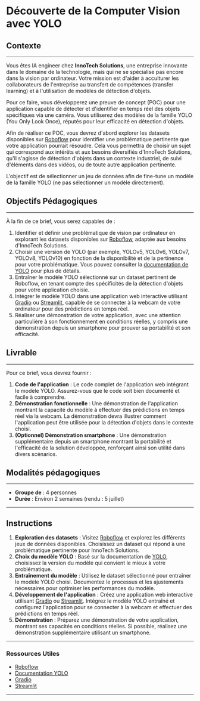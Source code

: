 # Découverte de la Computer Vision avec YOLO

## Contexte

---

Vous êtes IA engineer chez **InnoTech Solutions**, une entreprise innovante dans le domaine de la technologie, mais qui ne se spécialise pas encore dans la vision par ordinateur. Votre mission est d'aider à acculturer les collaborateurs de l'entreprise au transfert de compétences (transfer learning) et à l'utilisation de modèles de détection d'objets.

Pour ce faire, vous développerez une preuve de concept (POC) pour une application capable de détecter et d'identifier en temps réel des objets spécifiques via une caméra. Vous utiliserez des modèles de la famille YOLO (You Only Look Once), réputés pour leur efficacité en détection d'objets.

Afin de réaliser ce POC, vous devrez d'abord explorer les datasets disponibles sur [Roboflow](https://roboflow.com/) pour identifier une problématique pertinente que votre application pourrait résoudre. Cela vous permettra de choisir un sujet qui correspond aux intérêts et aux besoins diversifiés d'InnoTech Solutions, qu'il s'agisse de détection d'objets dans un contexte industriel, de suivi d'éléments dans des vidéos, ou de toute autre application pertinente.

L’objectif est de sélectionner un jeu de données afin de fine-tune un modèle de la famille YOLO (ne pas sélectionner un modèle directement).

## Objectifs Pédagogiques

---

À la fin de ce brief, vous serez capables de :

1. Identifier et définir une problématique de vision par ordinateur en explorant les datasets disponibles sur [Roboflow](https://roboflow.com/), adaptée aux besoins d'InnoTech Solutions.
2. Choisir une version de YOLO (par exemple, YOLOv5, YOLOv6, YOLOv7, YOLOv8, YOLOv10) en fonction de la disponibilité et de la pertinence pour votre problématique. Vous pouvez consulter la [documentation de YOLO](https://docs.ultralytics.com/) pour plus de détails.
3. Entraîner le modèle YOLO sélectionné sur un dataset pertinent de Roboflow, en tenant compte des spécificités de la détection d'objets pour votre application choisie.
4. Intégrer le modèle YOLO dans une application web interactive utilisant [Gradio](https://gradio.app/) ou [Streamlit](https://streamlit.io/), capable de se connecter à la webcam de votre ordinateur pour des prédictions en temps réel.
5. Réaliser une démonstration de votre application, avec une attention particulière à son fonctionnement en conditions réelles, y compris une démonstration depuis un smartphone pour prouver sa portabilité et son efficacité.

## Livrable

---

Pour ce brief, vous devrez fournir :

1. **Code de l'application** : Le code complet de l'application web intégrant le modèle YOLO. Assurez-vous que le code soit bien documenté et facile à comprendre.
2. **Démonstration fonctionnelle** : Une démonstration de l'application montrant la capacité du modèle à effectuer des prédictions en temps réel via la webcam. La démonstration devra illustrer comment l'application peut être utilisée pour la détection d'objets dans le contexte choisi.
3. **(Optionnel) Démonstration smartphone** : Une démonstration supplémentaire depuis un smartphone montrant la portabilité et l'efficacité de la solution développée, renforçant ainsi son utilité dans divers scénarios.

## Modalités pédagogiques

---

- **Groupe de** : 4 personnes
- **Durée** : Environ 2 semaines (rendu : 5 juillet)

---

## Instructions

1. **Exploration des datasets** : Visitez [Roboflow](https://roboflow.com/) et explorez les différents jeux de données disponibles. Choisissez un dataset qui répond à une problématique pertinente pour InnoTech Solutions.
2. **Choix du modèle YOLO** : Basé sur la documentation de [YOLO](https://docs.ultralytics.com/), choisissez la version du modèle qui convient le mieux à votre problématique.
3. **Entraînement du modèle** : Utilisez le dataset sélectionné pour entraîner le modèle YOLO choisi. Documentez le processus et les ajustements nécessaires pour optimiser les performances du modèle.
4. **Développement de l'application** : Créez une application web interactive utilisant [Gradio](https://gradio.app/) ou [Streamlit](https://streamlit.io/). Intégrez le modèle YOLO entraîné et configurez l'application pour se connecter à la webcam et effectuer des prédictions en temps réel.
5. **Démonstration** : Préparez une démonstration de votre application, montrant ses capacités en conditions réelles. Si possible, réalisez une démonstration supplémentaire utilisant un smartphone.

---

### Ressources Utiles

- [Roboflow](https://roboflow.com/)
- [Documentation YOLO](https://docs.ultralytics.com/)
- [Gradio](https://gradio.app/)
- [Streamlit](https://streamlit.io/)

---
